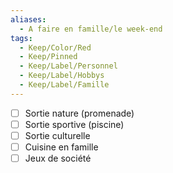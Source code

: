 ```yaml
---
aliases:
  - A faire en famille/le week-end
tags:
  - Keep/Color/Red
  - Keep/Pinned
  - Keep/Label/Personnel
  - Keep/Label/Hobbys
  - Keep/Label/Famille
---
```



- [ ] Sortie nature (promenade)
- [ ] Sortie sportive (piscine)
- [ ] Sortie culturelle
- [ ] Cuisine en famille
- [ ] Jeux de société